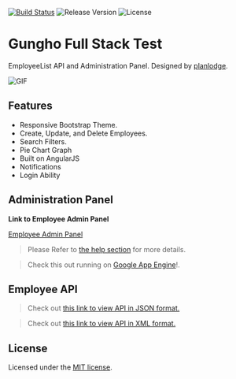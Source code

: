 [![Build Status](https://travis-ci.org/stevenbenner/jquery-powertip.svg?branch=master)](https://travis-ci.org/stevenbenner/jquery-powertip)
![Release Version](https://img.shields.io/badge/Release-v1.0-brown.svg)
![License](https://img.shields.io/packagist/l/doctrine/orm.svg)

# Gungho Full Stack Test
EmployeeList API and Administration Panel. Designed by [planlodge](https://github.com/planlodge).

![GIF](https://github.com/planlodge/Gungho-Test/raw/master/demo/emgif.gif)

## Features

 - Responsive Bootstrap Theme.
 - Create, Update, and Delete Employees.
 - Search Filters.
 - Pie Chart Graph
 - Built on AngularJS
 - Notifications
 - Login Ability

## Administration Panel

**Link to Employee Admin Panel**

[Employee Admin Panel](http://planlodge.com/gungho-portal/)

> Please Refer to [the help section](http://planlodge.com/gungho-portal/#/help/) for more details.

> Check this out running on [Google App Engine](http://gunghoapp-9999.appspot.com/)!.

## Employee API

> Check out [this link to view API in JSON format.](http://www.planlodge.com/gungho-portal/xxzy/json/v1/)

> Check out [this link to view API in XML format.](http://www.planlodge.com/gungho-portal/xxzy/xml/v1/)

## License

Licensed under the [MIT license](http://opensource.org/licenses/MIT).
